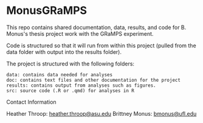 # MonusGRaMPS
This repo contains shared documentation, data, results, and code for B. Monus's thesis project work with the GRaMPS experiment.

Code is structured so that it will run from within this project (pulled from the data folder with output into the results folder).

The project is structured with the following folders:

    data: contains data needed for analyses 
    doc: contains text files and other documentation for the project
    results: contains output from analyses such as figures.
    src: source code (.R or .qmd) for analyses in R

Contact Information

Heather Throop: heather.throop@asu.edu 
Brittney Monus: bmonus@ufl.edu
